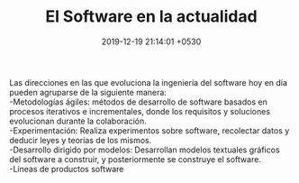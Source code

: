 ﻿---
layout: post
title:  "El Software en la actualidad"
date:   2019-12-19 21:14:01 +0530
categories: Clases IntroduccionAlSoftware
---

<p>Las direcciones en las que evoluciona la ingeniería del software hoy en día pueden agruparse de la siguiente manera:<br>
-Metodologías ágiles: métodos de desarrollo de software basados en procesos iterativos e incrementales, donde los requisitos y soluciones evolucionan durante la colaboración.<br>
-Experimentación: Realiza experimentos sobre software, recolectar datos y deducir leyes y teorías de los mismos.<br>
-Desarrollo dirigido por modelos: Desarrollan modelos textuales  gráficos del software a construir, y posteriormente se construye el software.<br>
-Líneas de productos software</p>
